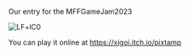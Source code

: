 Our entry for the MFFGameJam2023

![LF+lC0](https://github.com/basta/MFFGameJam2023/assets/26662510/bab8394a-3ba6-4c2d-8c8e-3dfbc10a2c7b)

You can play it online at https://xigoi.itch.io/pixtamp
